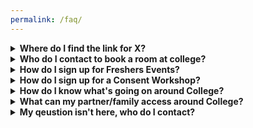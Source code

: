 ```yaml
---
permalink: /faq/
---
```


<details>
    <summary><strong>Where do I find the link for X?</strong></summary>
    
    Check the Darwin Linktree for all the important DCSA links from the facebook groups to freshers event sign up: <a href="https://linktr.ee/dcsa.cam">https://linktr.ee/dcsa.cam</a>
</details>

<details>
  <summary><strong>Who do I contact to book a room at college?</strong></summary>

Check the <a href="/facilities">Facilities</a> page for information on how to get in touch with bursary.
</details>

<details>
  <summary><strong>How do I sign up for Freshers Events?</strong></summary>

<a href="https://docs.google.com/spreadsheets/d/1J8NHTdiLXMH55eDS2qjbpouv2QZP_YrVfkcKmySrOFc/edit#gid=1626753066">See the sign-up cheet.</a>
</details>

<details>
  <summary><strong>How do I sign up for a Consent Workshop?</strong></summary>

LINK TO COME SOON.
</details>

<details>
  <summary><strong>How do I know what's going on around College?</strong></summary>

Watch out for the WhatsUp letter and <a href="/events">subscribe to the events calendar</a>!
</details>

<details>
  <summary><strong>What can my partner/family access around College?</strong></summary>

Families and Partners are very welcome at Darwin! Partners are welcome to freely use common spaces such as the Parlor, Common room, dining hall, reading rooms gardens unaccompanied. The only spaces restricted to Darwin members are the study centre and the new gym. Practically all sports and societies welcome partners - so just reach out to the main contact and ask! To attend a formal or go to the bar, partners must be accompanied by a darwin member. It is possible to get a card which will give your partner access to members pricing for servery and cafe food - please reach out to our catering manager Ivan to find out more. We also have a wide range of books and activities for families use - please get in touch with our families officer to find out more: <a href="mailto:dcsa_families@darwin.cam.ac.uk">dcsa_families@darwin.cam.ac.uk</a>.
</details>

<details>
  <summary><strong>My qeustion isn't here, who do I contact?</strong></summary>

Check the meet the DCSA page and reach out to the officer most closely linked to your question, or if you're unsure, reach out to Chelsea at <a href="mailto:dcsa_president@darwin.cam.ac.uk">dcsa_president@darwin.cam.ac.uk</a>.
</details>
